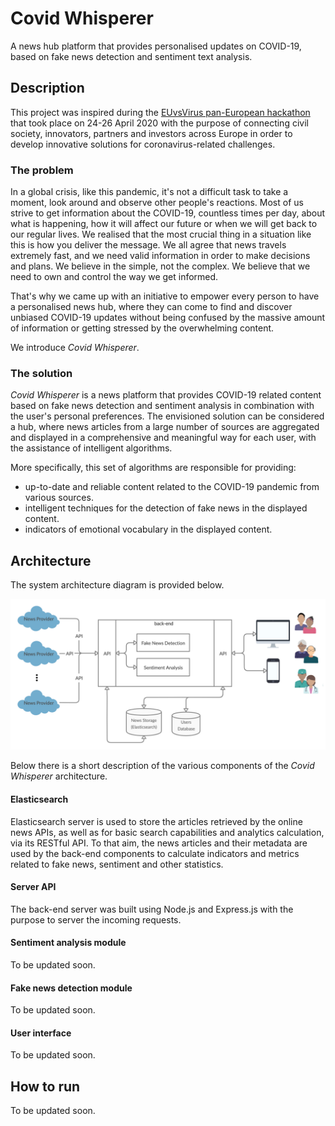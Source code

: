 # Covid Whisperer
A news hub platform that provides personalised updates on COVID-19, based on fake news detection and sentiment text analysis. 

## Description
This project was inspired during the [EUvsVirus pan-European hackathon](https://euvsvirus.org/) that took place on 24-26 April 2020 with the purpose of connecting civil society, innovators, partners and investors across Europe in order to develop innovative solutions for coronavirus-related challenges.

### The problem
In a global crisis, like this pandemic, it's not a difficult task to take a moment, look around and observe other people's reactions. Most of us strive to get information about the COVID-19, countless times per day, about what is happening, how it will affect our future or when we will get back to our regular lives. We realised that the most crucial thing in a situation like this is how you deliver the message. We all agree that news travels extremely fast, and we need valid information in order to make decisions and plans. We believe in the simple, not the complex. We believe that we need to own and control the way we get informed.

That's why we came up with an initiative to empower every person to have a personalised news hub, where they can come to find and discover unbiased COVID-19 updates without being confused by the massive amount of information or getting stressed by the overwhelming content.

We introduce *Covid Whisperer*.

### The solution
*Covid Whisperer* is a news platform that provides COVID-19 related content based on fake news detection and sentiment analysis in combination with the user's personal preferences. The envisioned solution can be considered a hub, where news articles from a large number of sources are aggregated and displayed in a comprehensive and meaningful way for each user, with the assistance of intelligent algorithms.

More specifically, this set of algorithms are responsible for providing:

- up-to-date and reliable content related to the COVID-19 pandemic from various sources.
- intelligent techniques for the detection of fake news in the displayed content.
- indicators of emotional vocabulary in the displayed content.

## Architecture
The system architecture diagram is provided below.

![alt text](https://github.com/johnantonn/covid-whisperer/blob/master/arcitecture.png)

Below there is a short description of the various components of the *Covid Whisperer* architecture.

#### Elasticsearch
Elasticsearch server is used to store the articles retrieved by the online news APIs, as well as for basic search capabilities and analytics calculation, via its RESTful API. To that aim, the news articles and their metadata are used by the back-end components to calculate indicators and metrics related to fake news, sentiment and other statistics.

#### Server API
The back-end server was built using Node.js and Express.js with the purpose to server the incoming requests.

#### Sentiment analysis module
To be updated soon.

#### Fake news detection module
To be updated soon.

#### User interface
To be updated soon.

## How to run
To be updated soon.

